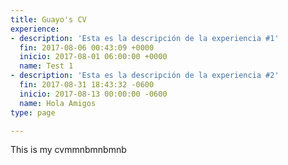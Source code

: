 ```yaml
---
title: Guayo's CV
experience:
- description: 'Esta es la descripción de la experiencia #1'
  fin: 2017-08-06 00:43:09 +0000
  inicio: 2017-08-01 06:00:00 +0000
  name: Test 1
- description: 'Esta es la descripción de la experiencia #2'
  fin: 2017-08-31 18:43:32 -0600
  inicio: 2017-08-13 00:00:00 -0600
  name: Hola Amigos
type: page

---
```

This is my cvmmnbmnbmnb
